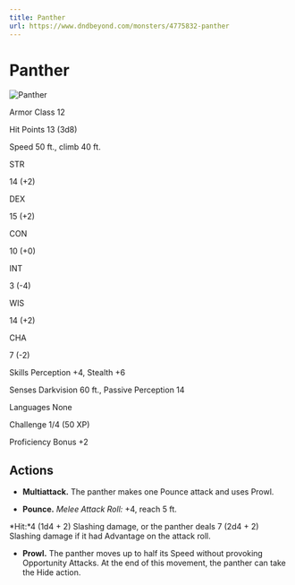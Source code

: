 ```yaml
---
title: Panther
url: https://www.dndbeyond.com/monsters/4775832-panther
---
```


# Panther

![Panther](panther.png)

Armor Class
12

Hit Points
13
(3d8)

Speed
50 ft., climb 40 ft.

STR

14
(+2)

DEX

15
(+2)

CON

10
(+0)

INT

3
(-4)

WIS

14
(+2)

CHA

7
(-2)

Skills
Perception +4, Stealth +6

Senses
Darkvision 60 ft., Passive Perception 14

Languages
None

Challenge
1/4 (50 XP)

Proficiency Bonus
+2

## Actions

* **Multiattack.** The panther makes one Pounce attack and uses Prowl.

* **Pounce.** *Melee Attack Roll:* +4, reach 5 ft.

*Hit:*4 (1d4 + 2) Slashing damage, or the panther deals 7 (2d4 + 2) Slashing damage if it had Advantage on the attack roll.

* **Prowl.** The panther moves up to half its Speed without provoking Opportunity Attacks. At the end of this movement, the panther can take the Hide action.